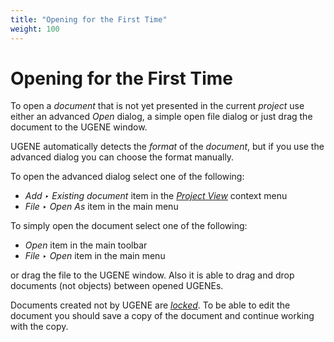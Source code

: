 ```yaml
---
title: "Opening for the First Time"
weight: 100
---
```



# Opening for the First Time

To open a _document_ that is not yet presented in the current _project_ use either an advanced _Open_ dialog, a simple open file dialog or just drag the document to the UGENE window.

UGENE automatically detects the _format_ of the _document_, but if you use the advanced dialog you can choose the format manually.

To open the advanced dialog select one of the following:

*   _Add ‣ Existing document_ item in the [_Project View_](project-view.md) context menu
*   _File ‣ Open As_ item in the main menu

To simply open the document select one of the following:

*   _Open_ item in the main toolbar
*   _File ‣ Open_ item in the main menu

or drag the file to the UGENE window. Also it is able to drag and drop documents (not objects) between opened UGENEs.

Documents created not by UGENE are [_locked_](http://ugene.unipro.ru/documentation/manual/basic_functions/locked_documents.html#locked-documents). To be able to edit the document you should save a copy of the document and continue working with the copy.
